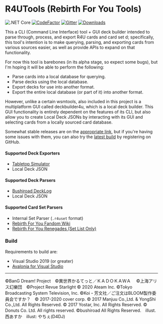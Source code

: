 R4UTools (Rebirth For You Tools)
===========
![.NET Core](https://github.com/ronelm2000/r4utools/workflows/.NET%20Core/badge.svg)
[![CodeFactor](https://www.codefactor.io/repository/github/ronelm2000/r4utools/badge)](https://www.codefactor.io/repository/github/ronelm2000/)
[![Gitter](https://badges.gitter.im/wsmtools/community.svg)](https://gitter.im/wsmtools/community?utm_source=badge&utm_medium=badge&utm_campaign=pr-badge)
[![Downloads](https://img.shields.io/github/downloads/ronelm2000/r4utools/total.svg)](https://tooomm.github.io/github-release-stats/?username=ronelm2000&repository=r4utools)

This a CLI (Command Line Interface) tool + GUI deck builder intended to parse through, process, and export R4U cards and card set d; specifically, this tool's intention is to make querying, parsing, and exporting cards from various sources easier, as
well as provide APIs to expand on that functionality.

For now this tool is barebones (in its alpha stage, so expect some bugs), but I'm hoping it will be able to perform the following:
* Parse cards into a local database for querying.
* Parse decks using the local database.
* Export decks for use into another format.
* Export the entire local database (or part of it) into another format.

However, unlike a certain wsmtools, also included in this project is a multiplatform GUI called deckbuilder4u, which is a local deck builder. This GUI functionality is entirely dependent on the features of its CLI, but also allow you to create Local Deck JSONs by interacting with its GUI and selecting cards from a locally sourced card database.

Somewhat stable releases are on the [appropriate link](https://github.com/ronelm2000/r4utools/releases), but if you're having some issues with them, you can also try the [latest build](https://github.com/ronelm2000/r4utools/actions) by
registering on GitHub. 

#### Supported Deck Exporters ####
* [Tabletop Simulator](https://steamcommunity.com/sharedfiles/filedetails/?id=2173923861)
* Local Deck JSON

#### Supported Deck Parsers ####
* [Bushiroad DeckLog](https://decklog.bushiroad.com/)
* Local Deck JSON

#### Supported Card Set Parsers ####
* Internal Set Parser (`.r4uset` format)
* [Rebirth For You Fandom Wiki](https://rebirth-for-you.fandom.com/wiki/Rebirth_for_you_Wiki)
* [Rebirth For You Renegades (Set List Only)](https://rebirthforyourenegades.wordpress.com/category/set-lists/)

### Build ###
Requirements to build are:
* Visual Studio 2019 (or greater)
* [Avalonia for Visual Studio](https://marketplace.visualstudio.com/items?itemName=AvaloniaTeam.AvaloniaforVisualStudio)

-----
©BanG Dream! Project　©異世界かるてっと／ＫＡＤＯＫＡＷＡ 　©上海アリス幻樂団　©Project Revue Starlight © 2020 Ateam Inc. ©Tokyo Broadcasting System Television, Inc. ©Koi・芳文社／ご注文はBLOOM製作委員会ですか？　© 2017-2020 cover corp. © 2017 Manjuu Co.,Ltd. & YongShi Co.,Ltd. All Rights Reserved. © 2017 Yostar, Inc. All Rights Reserved. © Donuts Co. Ltd. All rights reserved. ©bushiroad All Rights Reserved.　illust.西あすか　illust: やちぇ(D4DJ)　